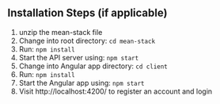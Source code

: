 ## Installation Steps (if applicable)

1. unzip the mean-stack file
2. Change into root directory: `cd mean-stack`
3. Run: `npm install`
5. Start the API server using: `npm start`
6. Change into Angular app directory: `cd client`
7. Run: `npm install`
8. Start the Angular app using: `npm start`
9. Visit http://localhost:4200/ to register an account and login


